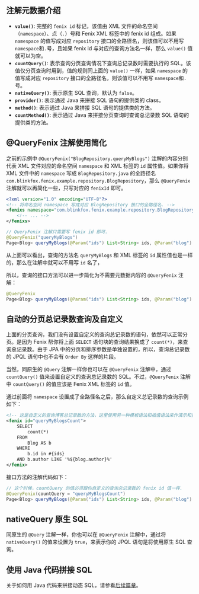 ## 注解元数据介绍

- **`value()`**: 完整的 `fenix id` 标记，该值由 XML 文件的命名空间（`namespace`）、点（`.`）号和 Fenix XML 标签中的 fenix id 组成。如果 `namespace` 的值写成对应 `repository` 接口的全路径名，则该值可以不用写 `namespace`和`.`号，且如果 fenix id 与对应的查询方法名一样，那么 `value()` 值就可以为空。
- **`countQuery()`**: 表示查询分页查询情况下查询总记录数时需要执行的 SQL。该值仅分页查询时用到，值的规则同上面的 `value()` 一样，如果 `namespace` 的值写成对应 `repository` 接口的全路径名，则该值可以不用写 `namespace`和`.`号。
- **`nativeQuery()`**: 表示原生 SQL 查询，默认为 `false`。
- **`provider()`**: 表示通过 Java 来拼接 SQL 语句的提供类的 class。
- **`method()`**: 表示通过 Java 来拼接 SQL 语句的提供类的方法。
- **`countMethod()`**: 表示通过 Java 来拼接分页查询时查询总记录数 SQL 语句的提供类的方法。

## @QueryFenix 注解使用简化

之前的示例中 `@QueryFenix("BlogRepository.queryMyBlogs")` 注解的内容分别代表 XML 文件对应的命名空间 `namespace` 和 XML 标签的 `id` 属性值。如果你将 XML 文件中的 `namespace` 写成 `BlogRepository.java` 的全路径名 `com.blinkfox.fenix.example.repository.BlogRepository`，那么 `@QueryFenix` 注解就可以再简化一些，只写对应的 `fenixId` 即可。

```xml
<?xml version="1.0" encoding="UTF-8"?>
<!-- 将命名空间 namespace 写成对应 BlogRepository 接口的全路径名. -->
<fenixs namespace="com.blinkfox.fenix.example.repository.BlogRepository">
    <!-- ... -->
</fenixs>
```

```java
// QueryFenix 注解只需要写 fenix id 即可.
@QueryFenix("queryMyBlogs")
Page<Blog> queryMyBlogs(@Param("ids") List<String> ids, @Param("blog") Blog blog, Pageable pageable);
```

从上面可以看出，查询的方法名 `queryMyBlogs` 和 XML 标签的 `id` 属性值也是一样的，那么在注解中就可以不用写 `id` 名了，

所以，查询的接口方法可以进一步简化为不需要元数据内容的 `@QueryFenix` 注解：

```java
@QueryFenix
Page<Blog> queryMyBlogs(@Param("ids") List<String> ids, @Param("blog") Blog blog, Pageable pageable);
```

## 自动的分页总记录数查询及自定义

上面的分页查询，我们没有设置自定义的查询总记录数的语句，依然可以正常分页。是因为 Fenix 帮你将上面 `SELECT` 语句块的查询结果换成了 `count(*)`，来查询总记录数。由于 JPA 中的分页和排序参数是单独设置的，所以，查询总记录数的 JPQL 语句中也不会有 `Order By` 这样的片段。

当然，同原生的 `@Query` 注解一样你也可以在 `@QueryFenix` 注解中，通过 `countQuery()` 值来设置自定义的查询总记录数的 SQL。不过，`@QueryFenix` 注解中 `countQuery()` 的值应该是 Fenix XML 标签的 `id` 值。

通过前面将 `namespace` 设置成了全路径名之后，那么自定义总记录数的查询示例如下：

```xml
<!-- 这是自定义的查询博客总记录数的方法，这里使用另一种模板语法和插值语法来作演示和查询. -->
<fenix id="queryMyBlogsCount">
    SELECT
        count(*)
    FROM
        Blog AS b
    WHERE
        b.id in #{ids}
    AND b.author LIKE '%${blog.author}%'
</fenix>
```

接口方法的注解代码如下：

```java
// 这个时候，countQuery 的值必须跟你自定义的查询总记录数的 fenix id 值一样.
@QueryFenix(countQuery = "queryMyBlogsCount")
Page<Blog> queryMyBlogs(@Param("ids") List<String> ids, @Param("blog") Blog blog, Pageable pageable);
```

## nativeQuery 原生 SQL

同原生的 `@Query` 注解一样，你也可以在 `@QueryFenix` 注解中，通过将 `nativeQuery()` 的值来设置为 `true`，来表示你的 JPQL 语句是将使用原生 SQL 查询。

## 使用 Java 代码拼接 SQL

关于如何用 Java 代码来拼接动态 SQL，请参看[后续篇章](java/example)。
